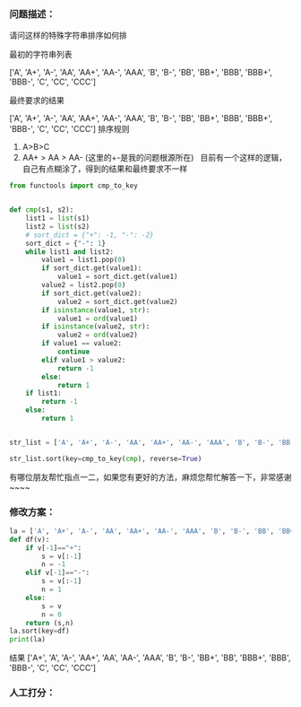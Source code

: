 ### 问题描述：
<p>请问这样的特殊字符串排序如何排</p>
最初的字符串列表

['A', 'A+', 'A-', 'AA', 'AA+', 'AA-', 'AAA', 'B', 'B-', 'BB', 'BB+', 'BBB', 'BBB+', 'BBB-', 'C', 'CC', 'CCC']

最终要求的结果

['A', 'A+', 'A-', 'AA', 'AA+', 'AA-', 'AAA', 'B', 'B-', 'BB', 'BB+', 'BBB', 'BBB+', 'BBB-', 'C', 'CC', 'CCC']
排序规则
1. A>B>C
2. AA+ > AA > AA- (这里的+-是我的问题根源所在)
 
目前有一个这样的逻辑，自己有点糊涂了，得到的结果和最终要求不一样


```python
from functools import cmp_to_key


def cmp(s1, s2):
    list1 = list(s1)
    list2 = list(s2)
    # sort_dict = {"+": -1, "-": -2}
    sort_dict = {"-": 1}
    while list1 and list2:
        value1 = list1.pop(0)
        if sort_dict.get(value1):
            value1 = sort_dict.get(value1)
        value2 = list2.pop(0)
        if sort_dict.get(value2):
            value2 = sort_dict.get(value2)
        if isinstance(value1, str):
            value1 = ord(value1)
        if isinstance(value2, str):
            value2 = ord(value2)
        if value1 == value2:
            continue
        elif value1 > value2:
            return -1
        else:
            return 1
    if list1:
        return -1
    else:
        return 1


str_list = ['A', 'A+', 'A-', 'AA', 'AA+', 'AA-', 'AAA', 'B', 'B-', 'BB', 'BB+', 'BBB', 'BBB+', 'BBB-', 'C', 'CC', 'CCC']

str_list.sort(key=cmp_to_key(cmp), reverse=True)
```
有哪位朋友帮忙指点一二，如果您有更好的方法，麻烦您帮忙解答一下，非常感谢~~~~
  
### 修改方案：


```python
la = ['A', 'A+', 'A-', 'AA', 'AA+', 'AA-', 'AAA', 'B', 'B-', 'BB', 'BB+', 'BBB', 'BBB+', 'BBB-', 'C', 'CC', 'CCC']
def df(v):
    if v[-1]=="+":
        s = v[:-1]
        n = -1
    elif v[-1]=="-":
        s = v[:-1]
        n = 1
    else:
        s = v
        n = 0
    return (s,n)
la.sort(key=df)
print(la)
```
结果
['A+', 'A', 'A-', 'AA+', 'AA', 'AA-', 'AAA', 'B', 'B-', 'BB+', 'BB', 'BBB+', 'BBB', 'BBB-', 'C', 'CC', 'CCC']  
### 人工打分：
